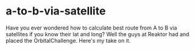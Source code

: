 # a-to-b-via-satellite
Have you ever wondered how to calculate best route from A to B via satellites if you know their lat and long? Well the guys at Reaktor had and placed the OrbitalChallenge. Here's my take on it.
